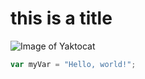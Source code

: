 # this is a title

![Image of Yaktocat](https://octodex.github.com/images/yaktocat.png)

``` javascript
var myVar = "Hello, world!";
```

